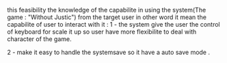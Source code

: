 this feasibility the knowledge of the capabilite in using the system(The game : "Without Justic") from the target user in other word it mean the capabilite of user to interact with it :
1 - the system give the user the control of keyboard for scale it up so user have more flexibilite to deal with character of the game.

2 - make it easy to handle the systemsave so it have a auto save mode .